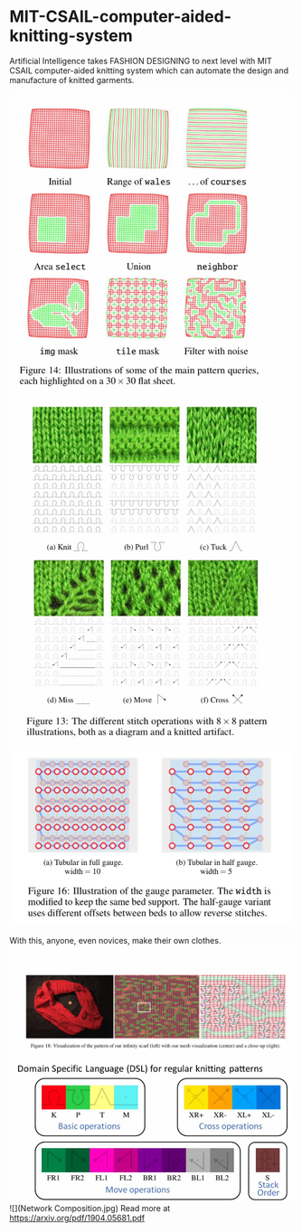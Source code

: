 # MIT-CSAIL-computer-aided-knitting-system

Artificial Intelligence takes FASHION DESIGNING to next level with MIT CSAIL computer-aided knitting system which can automate the design and manufacture of knitted garments. 

![](pattern.jpg)
![](stitch.jpg)
![](guage.jpg)

With this, anyone, even novices, make their own clothes.
![](scalf.jpg)
![](DSL.jpg)
![](Network Composition.jpg)
Read more at https://arxiv.org/pdf/1904.05681.pdf
